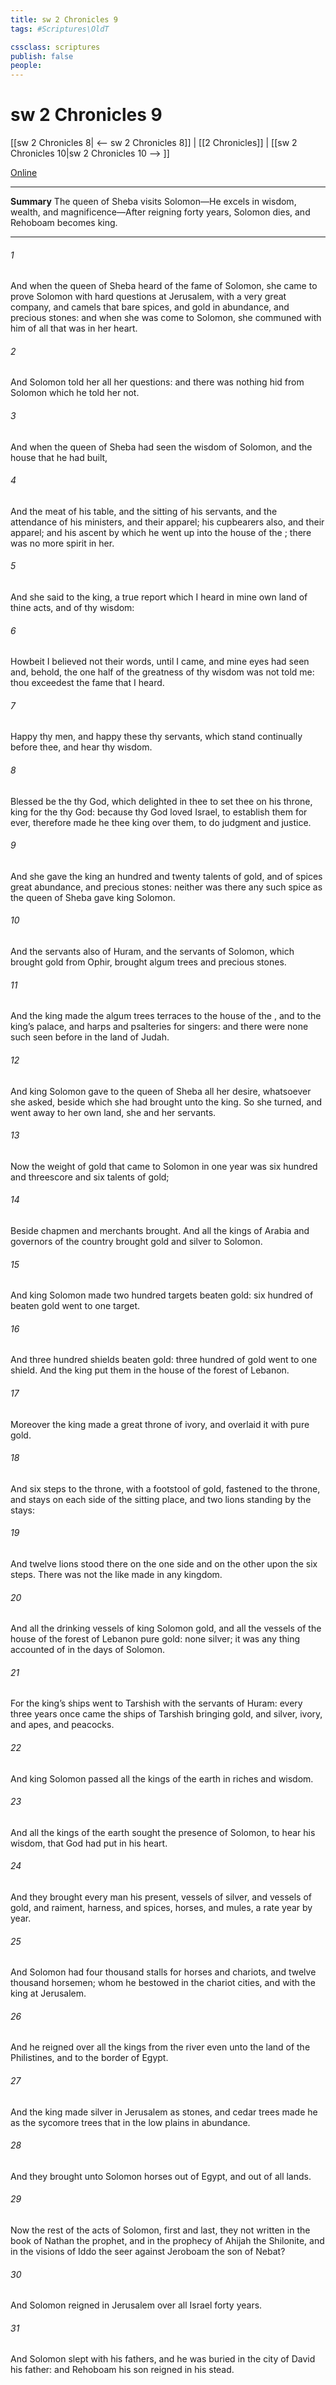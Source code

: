 ```yaml
---
title: sw 2 Chronicles 9
tags: #Scriptures\OldT

cssclass: scriptures
publish: false
people:
---
```


# sw 2 Chronicles 9
[[sw 2 Chronicles 8| <-- sw 2 Chronicles 8]] | [[2 Chronicles]] | [[sw 2 Chronicles 10|sw 2 Chronicles 10 --> ]]

[Online](https://churchofjesuschrist.org/study/scriptures/ot/2-chr/9?lang=eng)

---
__Summary__
The queen of Sheba visits Solomon—He excels in wisdom, wealth, and magnificence—After reigning forty years, Solomon dies, and Rehoboam becomes king.

---
###### 1 
And when the queen of Sheba heard of the fame of Solomon, she came to prove Solomon with hard questions at Jerusalem, with a very great company, and camels that bare spices, and gold in abundance, and precious stones: and when she was come to Solomon, she communed with him of all that was in her heart.

###### 2 
And Solomon told her all her questions: and there was nothing hid from Solomon which he told her not.

###### 3 
And when the queen of Sheba had seen the wisdom of Solomon, and the house that he had built,

###### 4 
And the meat of his table, and the sitting of his servants, and the attendance of his ministers, and their apparel; his cupbearers also, and their apparel; and his ascent by which he went up into the house of the ; there was no more spirit in her.

###### 5 
And she said to the king,  a true report which I heard in mine own land of thine acts, and of thy wisdom:

###### 6 
Howbeit I believed not their words, until I came, and mine eyes had seen  and, behold, the one half of the greatness of thy wisdom was not told me:  thou exceedest the fame that I heard.

###### 7 
Happy  thy men, and happy  these thy servants, which stand continually before thee, and hear thy wisdom.

###### 8 
Blessed be the  thy God, which delighted in thee to set thee on his throne,  king for the  thy God: because thy God loved Israel, to establish them for ever, therefore made he thee king over them, to do judgment and justice.

###### 9 
And she gave the king an hundred and twenty talents of gold, and of spices great abundance, and precious stones: neither was there any such spice as the queen of Sheba gave king Solomon.

###### 10 
And the servants also of Huram, and the servants of Solomon, which brought gold from Ophir, brought algum trees and precious stones.

###### 11 
And the king made  the algum trees terraces to the house of the , and to the king’s palace, and harps and psalteries for singers: and there were none such seen before in the land of Judah.

###### 12 
And king Solomon gave to the queen of Sheba all her desire, whatsoever she asked, beside  which she had brought unto the king. So she turned, and went away to her own land, she and her servants.

###### 13 
Now the weight of gold that came to Solomon in one year was six hundred and threescore and six talents of gold;

###### 14 
Beside  chapmen and merchants brought. And all the kings of Arabia and governors of the country brought gold and silver to Solomon.

###### 15 
And king Solomon made two hundred targets  beaten gold: six hundred  of beaten gold went to one target.

###### 16 
And three hundred shields  beaten gold: three hundred  of gold went to one shield. And the king put them in the house of the forest of Lebanon.

###### 17 
Moreover the king made a great throne of ivory, and overlaid it with pure gold.

###### 18 
And  six steps to the throne, with a footstool of gold,  fastened to the throne, and stays on each side of the sitting place, and two lions standing by the stays:

###### 19 
And twelve lions stood there on the one side and on the other upon the six steps. There was not the like made in any kingdom.

###### 20 
And all the drinking vessels of king Solomon  gold, and all the vessels of the house of the forest of Lebanon  pure gold: none  silver; it was  any thing accounted of in the days of Solomon.

###### 21 
For the king’s ships went to Tarshish with the servants of Huram: every three years once came the ships of Tarshish bringing gold, and silver, ivory, and apes, and peacocks.

###### 22 
And king Solomon passed all the kings of the earth in riches and wisdom.

###### 23 
And all the kings of the earth sought the presence of Solomon, to hear his wisdom, that God had put in his heart.

###### 24 
And they brought every man his present, vessels of silver, and vessels of gold, and raiment, harness, and spices, horses, and mules, a rate year by year.

###### 25 
And Solomon had four thousand stalls for horses and chariots, and twelve thousand horsemen; whom he bestowed in the chariot cities, and with the king at Jerusalem.

###### 26 
And he reigned over all the kings from the river even unto the land of the Philistines, and to the border of Egypt.

###### 27 
And the king made silver in Jerusalem as stones, and cedar trees made he as the sycomore trees that  in the low plains in abundance.

###### 28 
And they brought unto Solomon horses out of Egypt, and out of all lands.

###### 29 
Now the rest of the acts of Solomon, first and last,  they not written in the book of Nathan the prophet, and in the prophecy of Ahijah the Shilonite, and in the visions of Iddo the seer against Jeroboam the son of Nebat?

###### 30 
And Solomon reigned in Jerusalem over all Israel forty years.

###### 31 
And Solomon slept with his fathers, and he was buried in the city of David his father: and Rehoboam his son reigned in his stead.

